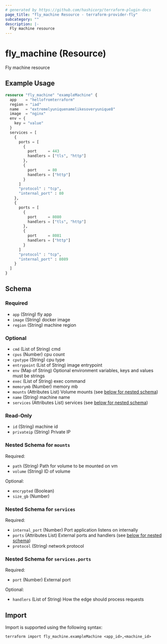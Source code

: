```yaml
---
# generated by https://github.com/hashicorp/terraform-plugin-docs
page_title: "fly_machine Resource - terraform-provider-fly"
subcategory: ""
description: |-
  Fly machine resource
---
```


# fly_machine (Resource)

Fly machine resource

## Example Usage

```terraform
resource "fly_machine" "exampleMachine" {
  app    = "hellofromterraform"
  region = "iad"
  name   = "extremelyuniquenamelikesoveryunique8"
  image  = "nginx"
  env = {
    key = "value"
  }
  services = [
    {
      ports = [
        {
          port     = 443
          handlers = ["tls", "http"]
        },
        {
          port     = 80
          handlers = ["http"]
        }
      ]
      "protocol" : "tcp",
      "internal_port" : 80
    },
    {
      ports = [
        {
          port     = 8080
          handlers = ["tls", "http"]
        },
        {
          port     = 8081
          handlers = ["http"]
        }
      ]
      "protocol" : "tcp",
      "internal_port" : 8089
    }
  ]
}
```

<!-- schema generated by tfplugindocs -->
## Schema

### Required

- `app` (String) fly app
- `image` (String) docker image
- `region` (String) machine region

### Optional

- `cmd` (List of String) cmd
- `cpus` (Number) cpu count
- `cputype` (String) cpu type
- `entrypoint` (List of String) image entrypoint
- `env` (Map of String) Optional environment variables, keys and values must be strings
- `exec` (List of String) exec command
- `memorymb` (Number) memory mb
- `mounts` (Attributes List) Volume mounts (see [below for nested schema](#nestedatt--mounts))
- `name` (String) machine name
- `services` (Attributes List) services (see [below for nested schema](#nestedatt--services))

### Read-Only

- `id` (String) machine id
- `privateip` (String) Private IP

<a id="nestedatt--mounts"></a>
### Nested Schema for `mounts`

Required:

- `path` (String) Path for volume to be mounted on vm
- `volume` (String) ID of volume

Optional:

- `encrypted` (Boolean)
- `size_gb` (Number)


<a id="nestedatt--services"></a>
### Nested Schema for `services`

Required:

- `internal_port` (Number) Port application listens on internally
- `ports` (Attributes List) External ports and handlers (see [below for nested schema](#nestedatt--services--ports))
- `protocol` (String) network protocol

<a id="nestedatt--services--ports"></a>
### Nested Schema for `services.ports`

Required:

- `port` (Number) External port

Optional:

- `handlers` (List of String) How the edge should process requests

## Import

Import is supported using the following syntax:

```shell
terraform import fly_machine.exampleMachine <app_id>,<machine_id>
```
